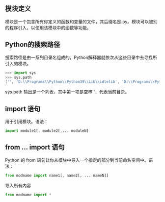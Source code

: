 ## 模块定义

模块是一个包含所有你定义的函数和变量的文件，其后缀名是.py。模块可以被别的程序引入，以使用该模块中的函数等功能。

## Python的搜索路径

搜索路径是由一系列目录名组成的，Python解释器就依次从这些目录中去寻找所引入的模块。

```python
>>> import sys
>>> sys.path
['', 'D:\\Programs\\Python\\Python39\\Lib\\idlelib', 'D:\\Programs\\Python\\Python39\\python39.zip', 'D:\\Programs\\Python\\Python39\\DLLs', 'D:\\Programs\\Python\\Python39\\lib', 'D:\\Programs\\Python\\Python39', 'D:\\Programs\\Python\\Python39\\lib\\site-packages']
```

sys.path 输出是一个列表，其中第一项是空串''，代表当前目录。

## import 语句

用于引用模块。语法：

```python
import module1[, module2[,... moduleN]
```

## from ... import 语句

Python 的 from 语句让你从模块中导入一个指定的部分到当前命名空间中。语法：

```python
from modname import name1[, name2[, ... nameN]]
```

导入所有内容

```python
from modname import *
```



